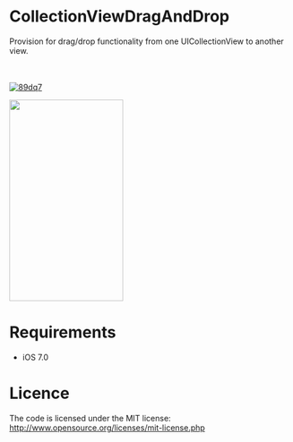 CollectionViewDragAndDrop
=========================

Provision for drag/drop functionality from one UICollectionView to another view.


<br><br>
<a href='http://postimg.org/image/dyc2yj08t' target='_blank'><img src='http://postimg.org/image/dyc2yj08t' border='0' alt="89dq7" /></a>
<br>

<img class="ctx-gif" width="203" height="360" src="https://imgflip.com/gif/89dq7">

Requirements
==============
- iOS 7.0

Licence
================
The code is licensed under the MIT license: http://www.opensource.org/licenses/mit-license.php
